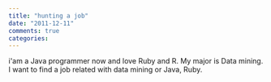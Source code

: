 ```yaml
---
title: "hunting a job"
date: "2011-12-11"
comments: true
categories: 
---
```


i'am a Java programmer now and love Ruby and R. My major is Data mining. I want to find a job related with data mining or Java, Ruby.
